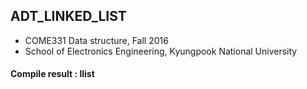 
 ## ADT_LINKED_LIST
 * COME331 Data structure, Fall 2016
 * School of Electronics Engineering, Kyungpook National University

 
 #### Compile result : llist

